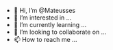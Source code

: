 - 👋 Hi, I’m @Mateusses
- 👀 I’m interested in ...
- 🌱 I’m currently learning ...
- 💞️ I’m looking to collaborate on ...
- 📫 How to reach me ...

<!---
Mateusses/Mateusses is a ✨ special ✨ repository because its `README.md` (this file) appears on your GitHub profile.
You can click the Preview link to take a look at your changes.
--->
